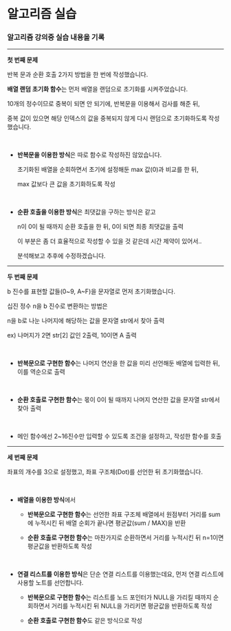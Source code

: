 # 알고리즘 실습

### 알고리즘 강의중 실습 내용을 기록
------------


**첫 번째 문제**

반복 문과 순환 호출 2가지 방법을 한 번에 작성했습니다.


**배열 랜덤 초기화 함수**는 먼저 배열을 랜덤으로 초기화를 시켜주었습니다.

   10개의 정수이므로 중복이 되면 안 되기에, 반복문을 이용해서 검사를 해준 뒤,

   중복 값이 있으면 해당 인덱스의 값을 중복되지 않게 다시 랜덤으로 초기화하도록 작성했습니다.

​

* **반복문을 이용한 방식**은 따로 함수로 작성하진 않았습니다.

   초기화된 배열을 순회하면서 초기에 설정해둔 max 값(0)과 비교를 한 뒤,

   max 값보다 큰 값을 초기화하도록 작성

​

* **순환 호출을 이용한 방식**은 최댓값을 구하는 방식은 같고

   n이 0이 될 때까지 순환 호출을 한 뒤, 0이 되면 최종 최댓값을 출력

   이 부분은 좀 더 효율적으로 작성할 수 있을 것 같은데 시간 제약이 있어서..

   분석해보고 추후에 수정하겠습니다.

-------------


**두 번째 문제**

b 진수를 표현할 값들(0~9, A~F)을 문자열로 먼저 초기화했습니다.


십진 정수 n을 b 진수로 변환하는 방법은

n을 b로 나눈 나머지에 해당하는 값을 문자열 str에서 찾아 출력

ex) 나머지가 2면 str[2] 값인 2출력, 10이면 A 출력

​

* **반복문으로 구현한 함수**는 나머지 연산을 한 값을 미리 선언해둔 배열에 입력한 뒤, 이를 역순으로 출력

​

* **순환 호출로 구현한 함수**는 몫이 0이 될 때까지 나머지 연산한 값을 문자열 str에서 찾아 출력

​

* 메인 함수에선 2~16진수만 입력할 수 있도록 조건을 설정하고, 작성한 함수를 호출

------------------


**세 번째 문제**

좌표의 개수를 3으로 설정했고, 좌표 구조체(Dot)를 선언한 뒤 초기화했습니다.

​

* **배열을 이용한 방식**에서

    * **반복문으로 구현한 함수**는 선언한 좌표 구조체 배열에서 원점부터 거리를 sum에 누적시킨 뒤 배열 순회가 끝나면 평균값(sum / MAX)을 반환

    * **순환 호출로 구현한 함수**는 마찬가지로 순환하면서 거리를 누적시킨 뒤
    n=1이면 평균값을 반환하도록 작성

​

* **연결 리스트를 이용한 방식**은 단순 연결 리스트를 이용했는데요, 먼저 연결 리스트에 사용할 노트를 선언합니다.

    * **반복문으로 구현한 함수**는 리스트를 노드 포인터가 NULL을 가리킬 때까지 순회하면서 거리를 누적시킨 뒤 NULL을 가리키면 평균값을 반환하도록 작성

    * **순환 호출로 구현한 함수**도 같은 방식으로 작성